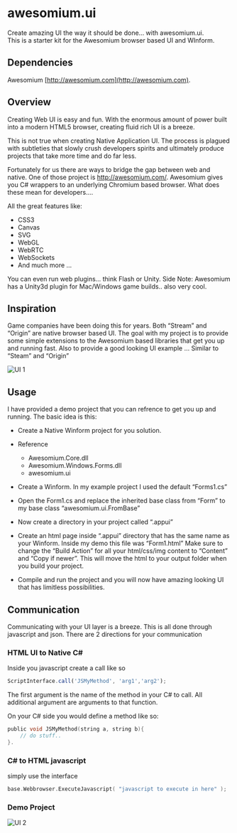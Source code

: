 awesomium.ui
============

Create amazing UI the way it should be done... with awesomium.ui.  
This is a starter kit for the Awesomium browser based UI and WInform.

## Dependencies
Awesomium [http://awesomium.com](http://awesomium.com). 

## Overview
Creating Web UI is easy and fun.  With the enormous amount of power built into a modern HTML5 browser, creating fluid rich UI is a breeze.

This is not true when creating Native Application UI.  The process is plagued with subtleties that slowly crush developers spirits and ultimately produce projects that take more time and do far less.

Fortunately for us there are ways to bridge the gap between web and native.  One of those project is http://awesomium.com/.  Awesomium gives you C# wrappers to an underlying Chromium based browser.  What does these mean for developers….

All the great features like:
* CSS3
* Canvas
* SVG
* WebGL
* WebRTC
* WebSockets
* And much more …

You can even run web plugins… think Flash or Unity.
Side Note: Awesomium has a Unity3d plugin for Mac/Windows game builds.. also very cool.

## Inspiration
Game companies have been doing this for years.  Both “Stream” and “Origin” are native browser based UI.  The goal with my project is to provide some simple extensions to the Awesomium based libraries that get you up and running fast.  Also to provide a good looking UI example … Similar to “Steam” and “Origin”

![UI 1](http://www.coreyauger.com/images/aui2.jpg)

## Usage
I have provided a demo project that you can refrence to get you up and running.  The basic idea is this:

* Create a Native Winform project for you solution.
* Reference 
   * Awesomium.Core.dll 
   * Awesomium.Windows.Forms.dll
   * awesomium.ui

* Create a Winform.  In my example project I used the default “Forms1.cs”
* Open the Form1.cs and replace the inherited base class from “Form” to my base class “awesomium.ui.FromBase”
* Now create a directory in your project called “.appui”

* Create an html page inside “.appui” directory that has the same name as your Winform.  Inside my demo this file was “Form1.html”
Make sure to change the “Build Action” for all your html/css/img content to “Content” and “Copy if newer”.  This will move the html to your output folder when you build your project. 

* Compile and run the project and you will now have amazing looking UI that has limitless possibilities.

## Communication
Communicating with your UI layer is a breeze.  This is all done through javascript and json.  There are 2 directions for your communication

### HTML UI to Native C#
Inside you javascript create a call like so

```javascript
ScriptInterface.call('JSMyMethod', 'arg1','arg2');
````

The first argument is the name of the method in your C# to call.  All additional argument are arguments to that function.

On your C# side you would define a method like so:

```C
public void JSMyMethod(string a, string b){
	// do stuff..
}.
```

### C# to HTML javascript

simply use the interface

```C
base.Webbrowser.ExecuteJavascript( "javascript to execute in here" );
```

### Demo Project

![UI 2](http://www.coreyauger.com/images/aui1.jpg)
